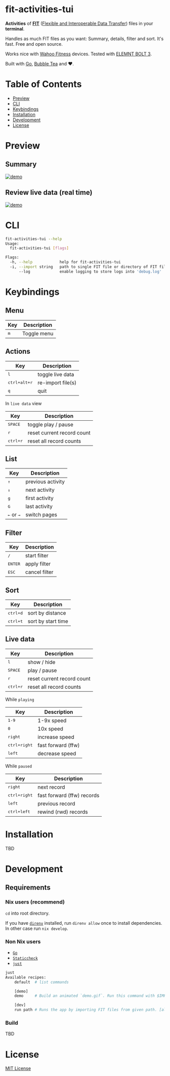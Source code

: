 # fit-activities-tui

**Activities** of **[FIT](https://developer.garmin.com/fit/overview/)** ([Flexible and Interoperable Data Transfer](https://developer.garmin.com/fit/overview/)) files in your **terminal**.

Handles as much FIT files as you want: Summary, details, filter and sort. It's fast. Free and open source.

Works nice with [Wahoo Fitness](http://wahoofitness.com) devices. Tested with [ELEMNT BOLT 3](https://support.wahoofitness.com/hc/en-us/articles/26243351942290-ELEMNT-BOLT-3-2025-Product-Information).

Built with [Go](https://go.dev), [Bubble Tea](https://github.com/charmbracelet/bubbletea/) and ♥.

# Table of Contents

- [Preview](./#preview)
- [CLI](./#cli)
- [Keybindings](./#keybindings)
- [Installation](./#installation)
- [Development](./#development)
- [License](./#license)

# Preview

## Summary

<a href="demo/demo.gif">
  <img alt="demo" src="demo/demo.gif" />
</a>

## Review live data (real time)

<a href="demo/live-data.gif">
  <img alt="demo" src="demo/live-data.gif" />
</a>

# CLI

```sh
fit-activities-tui --help
Usage:
  fit-activities-tui [flags]

Flags:
  -h, --help            help for fit-activities-tui
  -i, --import string   path to single FIT file or directory of FIT files to import
      --log             enable logging to store logs into 'debug.log'
```

# Keybindings

## Menu

| Key | Description |
| --- | --- |
| <kbd>m</kbd> | Toggle menu |

## Actions

| Key | Description |
| --- | --- |
| <kbd>l</kbd> | toggle live data |
| <kbd>ctrl+alt+r</kbd> | re-import file(s) |
| <kbd>q</kbd> | quit |

In `live data` view

| Key | Description |
| --- | --- |
| <kbd>SPACE</kbd> | toggle play / pause |
| <kbd>r</kbd> | reset current record count |
| <kbd>ctrl+r</kbd> | reset all record counts |

## List

| Key | Description |
| --- | --- |
| <kbd>↑</kbd> | previous activity |
| <kbd>↓</kbd> | next activity |
| <kbd>g</kbd> | first activity |
| <kbd>G</kbd> | last activity |
| <kbd>←</kbd> or <kbd>→</kbd> | switch pages |

## Filter

| Key | Description |
| --- | --- |
| <kbd>/</kbd> | start filter |
| <kbd>ENTER</kbd> | apply filter |
| <kbd>ESC</kbd> | cancel filter |

## Sort

| Key | Description |
| --- | --- |
| <kbd>ctrl+d</kbd> | sort by distance |
| <kbd>ctrl+t</kbd> | sort by start time |

## Live data

| Key | Description |
| --- | --- |
| <kbd>l</kbd> | show / hide |
| <kbd>SPACE</kbd> | play / pause |
| <kbd>r</kbd> | reset current record count |
| <kbd>ctrl+r</kbd> | reset all record counts |

While `playing`

| Key | Description |
| --- | --- |
| <kbd>1-9</kbd> | 1-9x speed |
| <kbd>0</kbd> | 10x speed |
| <kbd>right</kbd> | increase speed |
| <kbd>ctrl+right</kbd> | fast forward (ffw) |
| <kbd>left</kbd> | decrease speed |


While `paused`

| Key | Description |
| --- | --- |
| <kbd>right</kbd> | next record |
| <kbd>ctrl+right</kbd> | fast forward (ffw) records |
| <kbd>left</kbd> | previous record |
| <kbd>ctrl+left</kbd> | rewind (rwd) records |

# Installation

TBD

# Development

## Requirements

### Nix users (recommend)

`cd` into root directory.

If you have [`direnv`](https://direnv.net) installed, run `direnv allow` once to install dependencies. In other case run `nix develop`.

### Non Nix users

- [`Go`](https://go.dev/doc/install)
- [`Staticcheck`](https://staticcheck.dev)
- [`just`](https://just.systems)


```sh
just
Available recipes:
    default  # list commands

    [demo]
    demo     # Build an animated `demo.gif`. Run this command with $IMPORT_PATH={directory-of-FIT-files} defined to point to FIT files you want to use for the demo. [alias: d]

    [dev]
    run path # Runs the app by importing FIT files from given path. [alias: r]
```

### Build

TBD


# License

[MIT License](./LICENSE)
